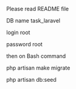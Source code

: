 Please read README file

DB name task_laravel

login root

password root

then on Bash command

php artisan make migrate

php artisan db:seed

